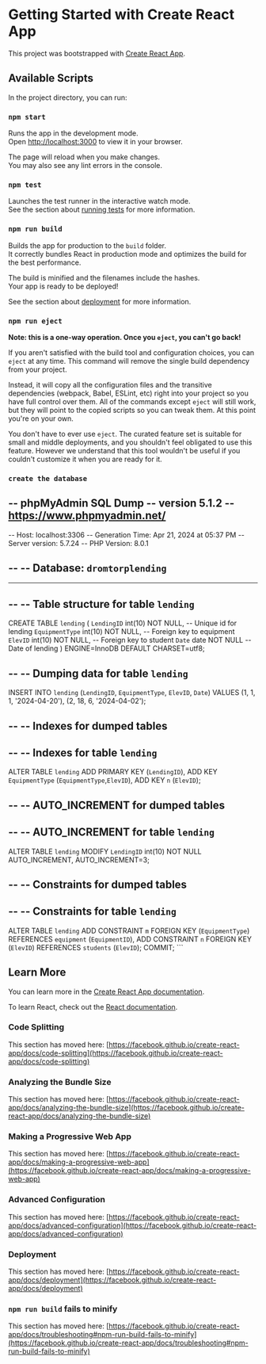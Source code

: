 # Getting Started with Create React App

This project was bootstrapped with [Create React App](https://github.com/facebook/create-react-app).

## Available Scripts

In the project directory, you can run:

### `npm start`

Runs the app in the development mode.\
Open [http://localhost:3000](http://localhost:3000) to view it in your browser.

The page will reload when you make changes.\
You may also see any lint errors in the console.

### `npm test`

Launches the test runner in the interactive watch mode.\
See the section about [running tests](https://facebook.github.io/create-react-app/docs/running-tests) for more information.

### `npm run build`

Builds the app for production to the `build` folder.\
It correctly bundles React in production mode and optimizes the build for the best performance.

The build is minified and the filenames include the hashes.\
Your app is ready to be deployed!

See the section about [deployment](https://facebook.github.io/create-react-app/docs/deployment) for more information.

### `npm run eject`

**Note: this is a one-way operation. Once you `eject`, you can't go back!**

If you aren't satisfied with the build tool and configuration choices, you can `eject` at any time. This command will remove the single build dependency from your project.

Instead, it will copy all the configuration files and the transitive dependencies (webpack, Babel, ESLint, etc) right into your project so you have full control over them. All of the commands except `eject` will still work, but they will point to the copied scripts so you can tweak them. At this point you're on your own.

You don't have to ever use `eject`. The curated feature set is suitable for small and middle deployments, and you shouldn't feel obligated to use this feature. However we understand that this tool wouldn't be useful if you couldn't customize it when you are ready for it.

### `create the database`

-- phpMyAdmin SQL Dump
-- version 5.1.2
-- https://www.phpmyadmin.net/
--
-- Host: localhost:3306
-- Generation Time: Apr 21, 2024 at 05:37 PM
-- Server version: 5.7.24
-- PHP Version: 8.0.1

--
-- Database: `dromtorplending`
--

-- --------------------------------------------------------

--
-- Table structure for table `lending`
--

CREATE TABLE `lending` (
  `LendingID` int(10) NOT NULL, -- Unique id for lending
  `EquipmentType` int(10) NOT NULL, -- Foreign key to equipment
  `ElevID` int(10) NOT NULL, -- Foreign key to student
  `Date` date NOT NULL -- Date of lending
) ENGINE=InnoDB DEFAULT CHARSET=utf8;

--
-- Dumping data for table `lending`
--

INSERT INTO `lending` (`LendingID`, `EquipmentType`, `ElevID`, `Date`) VALUES
(1, 1, 1, '2024-04-20'),
(2, 18, 6, '2024-04-02');

--
-- Indexes for dumped tables
--

--
-- Indexes for table `lending`
--
ALTER TABLE `lending`
  ADD PRIMARY KEY (`LendingID`),
  ADD KEY `EquipmentType` (`EquipmentType`,`ElevID`),
  ADD KEY `n` (`ElevID`);

--
-- AUTO_INCREMENT for dumped tables
--

--
-- AUTO_INCREMENT for table `lending`
--
ALTER TABLE `lending`
  MODIFY `LendingID` int(10) NOT NULL AUTO_INCREMENT, AUTO_INCREMENT=3;

--
-- Constraints for dumped tables
--

--
-- Constraints for table `lending`
--
ALTER TABLE `lending`
  ADD CONSTRAINT `m` FOREIGN KEY (`EquipmentType`) REFERENCES `equipment` (`EquipmentID`),
  ADD CONSTRAINT `n` FOREIGN KEY (`ElevID`) REFERENCES `students` (`ElevID`);
COMMIT;
    ```


## Learn More

You can learn more in the [Create React App documentation](https://facebook.github.io/create-react-app/docs/getting-started).

To learn React, check out the [React documentation](https://reactjs.org/).

### Code Splitting

This section has moved here: [https://facebook.github.io/create-react-app/docs/code-splitting](https://facebook.github.io/create-react-app/docs/code-splitting)

### Analyzing the Bundle Size

This section has moved here: [https://facebook.github.io/create-react-app/docs/analyzing-the-bundle-size](https://facebook.github.io/create-react-app/docs/analyzing-the-bundle-size)

### Making a Progressive Web App

This section has moved here: [https://facebook.github.io/create-react-app/docs/making-a-progressive-web-app](https://facebook.github.io/create-react-app/docs/making-a-progressive-web-app)

### Advanced Configuration

This section has moved here: [https://facebook.github.io/create-react-app/docs/advanced-configuration](https://facebook.github.io/create-react-app/docs/advanced-configuration)

### Deployment

This section has moved here: [https://facebook.github.io/create-react-app/docs/deployment](https://facebook.github.io/create-react-app/docs/deployment)

### `npm run build` fails to minify

This section has moved here: [https://facebook.github.io/create-react-app/docs/troubleshooting#npm-run-build-fails-to-minify](https://facebook.github.io/create-react-app/docs/troubleshooting#npm-run-build-fails-to-minify)
